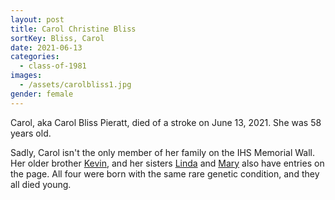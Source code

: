 ```yaml
---
layout: post
title: Carol Christine Bliss
sortKey: Bliss, Carol
date: 2021-06-13
categories:
  - class-of-1981
images:
  - /assets/carolbliss1.jpg
gender: female
---
```

Carol, aka Carol Bliss Pieratt, died of a stroke on June 13, 2021. She was 58 years old.

Sadly, Carol isn't the only member of her family on the IHS Memorial Wall. Her older brother [Kevin](https://ihsmemorial.org/class-of-1974/kevin-malcolm-bliss/), and her sisters [Linda](https://ihsmemorial.org/class-of-1979/linda-renee-bliss/) and [Mary](https://ihsmemorial.org/class-of-1982/mary-bliss/) also have entries on the page. All four were born with the same rare genetic condition, and they all died young.